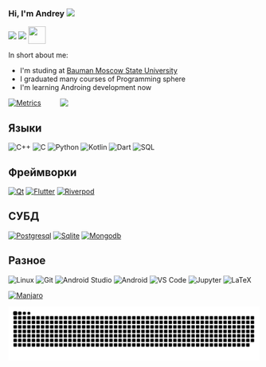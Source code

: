### Hi, I'm Andrey <img src="https://img.icons8.com/color/20/000000/instagram-verification-badge.png"/>

<a href="https://t.me/andrey777pal" target="_blank"><img align="center" src="https://img.icons8.com/?size=40&id=oWiuH0jFiU0R&format=png&color=000000"/></a>
<a href="https://vk.com/id550740936" target="_blank"><img align="center" src="https://img.icons8.com/color/40/000000/vk-circled.png"/></a>
<a href="https://hh.ru/resume/9b1e5c8fff0eaea2ca0039ed1f6f6671546579" target="_blank"><img align="center" src="https://tech.hh.ru/api/logos/min-hh-red.png" width = "35px" height = "35px"/></a>
      
In short about me:
- I'm studing at [Bauman Moscow State University](https://bmstu.ru)
- I graduated many courses of Programming sphere
- I'm learning Androing development now
      
<img width="400px" align="right" src="https://github-readme-stats.vercel.app/api/top-langs/?username=Nill777&theme=algolia&count_private=true&hide=html&layout=compact" />  

[![Metrics](https://metrics.lecoq.io/Nill777?template=classic&languages=1&languages.colors=github&languages.threshold=0%25)](https://github.com/lowlighter/metrics)


<div>    
<h2>Языки</h2>
<img src="https://img.icons8.com/?size=50&id=40669&format=png&color=000000" alt="C++">
<img src="https://img.icons8.com/?size=50&id=40670&format=png&color=000000" alt="C">
<img src="https://img.icons8.com/?size=50&id=13441&format=png&color=000000" alt="Python"/>
<img src="https://img.icons8.com/?size=50&id=ZoxjA0jZDdFZ&format=png&color=000000" alt="Kotlin"/>
<img src="https://img.icons8.com/?size=50&id=7AFcZ2zirX6Y&format=png&color=000000" alt="Dart"/>
<img src="https://img.icons8.com/?size=50&id=J6KcaRLsTgpZ&format=png&color=000000" alt="SQL"/>

<h2>Фреймворки</h2>
<a target="_blank" href="https://www.qt.io/product/framework"><img src="https://img.icons8.com/?size=45&id=47039&format=png&color=44E24E" alt="Qt"/></a>
<a target="_blank" href="https://flutter.dev/"><img src="https://img.icons8.com/?size=45&id=7I3BjCqe9rjG&format=png&color=000000" alt="Flutter"/></a>
<a target="_blank" href="https://riverpod.dev/"><img src="https://riverpod.dev/ru/img/logo.png" width="45" height="45" alt="Riverpod"/></a>

<h2>СУБД</h2>
<a target="_blank" href="https://www.postgresql.org/"><img src="https://img.icons8.com/?size=45&id=38561&format=png&color=000000" alt="Postgresql"/></a>
<a target="_blank" href="https://sqlite.org/"><img src="https://img.icons8.com/?size=45&id=VMRAbKfEzssG&format=png&color=1689B3" alt="Sqlite"/></a>
<a target="_blank" href="https://www.mongodb.com/"><img src="https://img.icons8.com/?size=45&id=bosfpvRzNOG8&format=png&color=000000" alt="Mongodb"/></a>

<h2>Разное</h2>
<img src="https://img.icons8.com/color/45/000000/linux.png" alt="Linux"/>
<img src="https://img.icons8.com/?size=45&id=20906&format=png&color=000000" alt="Git"/>
<img src="https://img.icons8.com/?size=45&id=04OFrkjznvcd&format=png&color=000000" alt="Android Studio"/>
<img src="https://img.icons8.com/?size=45&id=17836&format=png&color=000000" alt="Android"/>
<img src="https://img.icons8.com/?size=45&id=9OGIyU8hrxW5&format=png&color=000000" alt="VS Code"/>
<img src="https://img.icons8.com/?size=45&id=J0SgMWzAxqFj&format=png&color=000000" alt="Jupyter"/>
<img src="https://img.icons8.com/?size=45&id=WBooq2dInw0x&format=png&color=000000" alt="LaTeX"/>
</div> 

[![Manjaro](https://img.shields.io/badge/OS-Manjaro-35BF5C?style=for-the-badge&logo=manjaro&logoColor=white)](https://manjaro.org)

<picture>
  <source
    media="(prefers-color-scheme: dark)"
    srcset="https://raw.githubusercontent.com/platane/snk/output/github-contribution-grid-snake-dark.svg"
  />
  <source
    media="(prefers-color-scheme: light)"
    srcset="https://raw.githubusercontent.com/platane/snk/output/github-contribution-grid-snake.svg"
  />
  <img
    alt="github contribution grid snake animation"
    src="https://raw.githubusercontent.com/platane/snk/output/github-contribution-grid-snake.svg"
  />
</picture>
